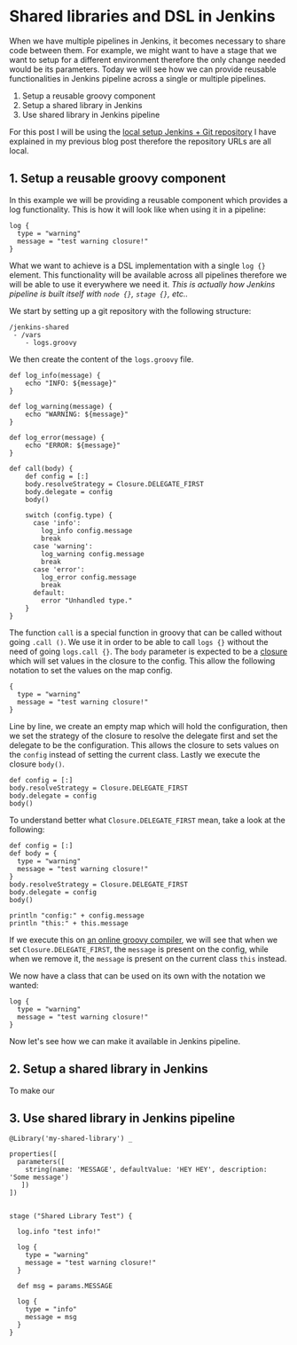 # Shared libraries and DSL in Jenkins

When we have multiple pipelines in Jenkins, it becomes necessary to share code between them. For example, we might want to have a stage that we want to setup for a different environment therefore the only change needed would be its parameters. Today we will see how we can provide reusable functionalities in Jenkins pipeline across a single or multiple pipelines. 

1. Setup a reusable groovy component
2. Setup a shared library in Jenkins
3. Use shared library in Jenkins pipeline 

For this post I will be using the [local setup Jenkins + Git repository](https://kimsereyblog.blogspot.com/2018/10/setup-jenkins-pipeline-for-local.html) I have explained in my previous blog post therefore the repository URLs are all local.

## 1. Setup a reusable groovy component

In this example we will be providing a reusable component which provides a log functionality. This is how it will look like when using it in a pipeline:

```
log {
  type = "warning"
  message = "test warning closure!"
}
```

What we want to achieve is a DSL implementation with a single `log {}` element. 
This functionality will be available across all pipelines therefore we will be able to use it everywhere we need it.
_This is actually how Jenkins pipeline is built itself with `node {}`, `stage {}`, etc.._

We start by setting up a git repository with the following structure:

```
/jenkins-shared
 - /vars
    - logs.groovy
```

We then create the content of the `logs.groovy` file.

```
def log_info(message) {
    echo "INFO: ${message}"
}

def log_warning(message) {
    echo "WARNING: ${message}"
}

def log_error(message) {
    echo "ERROR: ${message}"
}

def call(body) {
    def config = [:]
    body.resolveStrategy = Closure.DELEGATE_FIRST
    body.delegate = config
    body()

    switch (config.type) {
      case 'info':
        log_info config.message
        break
      case 'warning':
        log_warning config.message
        break
      case 'error':
        log_error config.message
        break
      default:
        error "Unhandled type."
    }
}
```

The function `call` is a special function in groovy that can be called without going `.call ()`. We use it in order to be able to call `logs {}` without the need of going `logs.call {}`. The `body` parameter is expected to be a [closure](http://groovy-lang.org/closures.html) which will set values in the closure to the config. This allow the following notation to set the values on the map config.

```
{
  type = "warning"
  message = "test warning closure!"
}
```

Line by line, we create an empty map which will hold the configuration, then we set the strategy of the closure to resolve the delegate first and set the delegate to be the configuration. This allows the closure to sets values on the `config` instead of setting the current class. Lastly we execute the closure `body()`.

```
def config = [:]
body.resolveStrategy = Closure.DELEGATE_FIRST
body.delegate = config
body()
```

To understand better what `Closure.DELEGATE_FIRST` mean, take a look at the following:

```
def config = [:]
def body = {
  type = "warning"
  message = "test warning closure!"
}
body.resolveStrategy = Closure.DELEGATE_FIRST
body.delegate = config
body()

println "config:" + config.message
println "this:" + this.message
```

If we execute this on [an online groovy compiler](https://www.jdoodle.com/execute-groovy-online), we will see that when we set `Closure.DELEGATE_FIRST`, the `message` is present on the config, while when we remove it, the `message` is present on the current class `this` instead. 

We now have a class that can be used on its own with the notation we wanted:

```
log {
  type = "warning"
  message = "test warning closure!"
}
```

Now let's see how we can make it available in Jenkins pipeline.

## 2. Setup a shared library in Jenkins

To make our 

## 3. Use shared library in Jenkins pipeline 

```
@Library('my-shared-library') _

properties([
  parameters([
    string(name: 'MESSAGE', defaultValue: 'HEY HEY', description: 'Some message')
   ])
])


stage ("Shared Library Test") {
  
  log.info "test info!"
  
  log {
    type = "warning"
    message = "test warning closure!"
  }

  def msg = params.MESSAGE

  log {
    type = "info"
    message = msg
  }
}
```